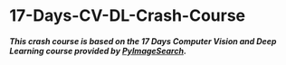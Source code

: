 # 17-Days-CV-DL-Crash-Course

##### This crash course is based on the 17 Days Computer Vision and Deep Learning course provided by [PyImageSearch](https://www.pyimagesearch.com/).
